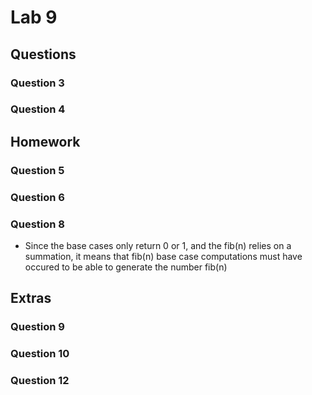# Lab 9

## Questions

### Question 3

### Question 4

## Homework

### Question 5

### Question 6

### Question 8

-   Since the base cases only return 0 or 1, and the fib(n) relies on a summation, it means that fib(n) base case computations must have occured to be able to generate the number fib(n)

## Extras

### Question 9

### Question 10

### Question 12
